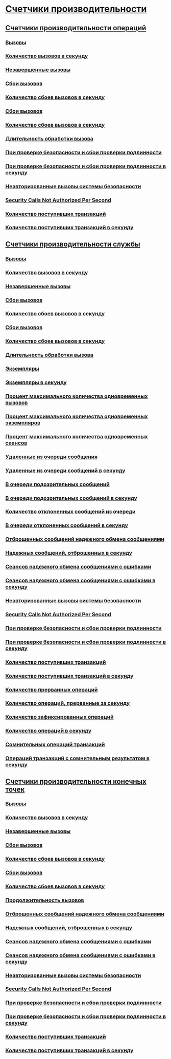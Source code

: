 # [Счетчики производительности](index.md)
## [Счетчики производительности операций](operation-performance-counters.md)
### [Вызовы](calls.md)
### [Количество вызовов в секунду](calls-per-second.md)
### [Незавершенные вызовы](calls-outstanding.md)
### [Сбои вызовов](calls-failed.md)
### [Количество сбоев вызовов в секунду](calls-failed-per-second.md)
### [Сбои вызовов](calls-faulted.md)
### [Количество сбоев вызовов в секунду](calls-faulted-per-second.md)
### [Длительность обработки вызова](call-duration.md)
### [При проверке безопасности и сбои проверки подлинности](security-validation-and-authentication-failures.md)
### [При проверке безопасности и сбои проверки подлинности в секунду](security-validation-and-authentication-failures-per-second.md)
### [Неавторизованные вызовы системы безопасности](security-calls-not-authorized.md)
### [Security Calls Not Authorized Per Second](security-calls-not-authorized-per-second.md)
### [Количество поступивших транзакций](transactions-flowed.md)
### [Количество поступивших транзакций в секунду](transactions-flowed-per-second.md)
## [Счетчики производительности службы](service-performance-counters.md)
### [Вызовы](service-calls.md)
### [Количество вызовов в секунду](service-calls-per-second.md)
### [Незавершенные вызовы](service-calls-outstanding.md)
### [Сбои вызовов](service-calls-failed.md)
### [Количество сбоев вызовов в секунду](service-calls-failed-per-second.md)
### [Сбои вызовов](service-calls-faulted.md)
### [Количество сбоев вызовов в секунду](service-calls-faulted-per-second.md)
### [Длительность обработки вызова](service-call-duration.md)
### [Экземпляры](instances.md)
### [Экземпляры в секунду](instances-per-second.md)
### [Процент максимального количества одновременных вызовов](percent-of-max-concurrent-calls.md)
### [Процент максимального количества одновременных экземпляров](percent-of-max-concurrent-instances.md)
### [Процент максимального количества одновременных сеансов](percent-of-max-concurrent-sessions.md)
### [Удаленные из очереди сообщения](queue-dropped-messages.md)
### [Удаленные из очереди сообщений в секунду](queue-dropped-messages-per-second.md)
### [В очереди подозрительных сообщений](queued-poison-messages.md)
### [В очереди подозрительных сообщений в секунду](queued-poison-messages-per-second.md)
### [Количество отклоненных сообщений из очереди](queued-rejected-messages.md)
### [В очереди отклоненных сообщений в секунду](queued-rejected-messages-per-second.md)
### [Отброшенных сообщений надежного обмена сообщениями](reliable-messaging-messages-dropped.md)
### [Надежных сообщений, отброшенных в секунду](reliable-messaging-messages-dropped-per-second.md)
### [Сеансов надежного обмена сообщениями с ошибками](reliable-messaging-sessions-faulted.md)
### [Сеансов надежного обмена сообщениями с ошибками в секунду](reliable-messaging-sessions-faulted-per-second.md)
### [Неавторизованные вызовы системы безопасности](service-security-calls-not-authorized.md)
### [Security Calls Not Authorized Per Second](service-security-calls-not-authorized-per-second.md)
### [При проверке безопасности и сбои проверки подлинности](service-security-validation-and-authentication-failures.md)
### [При проверке безопасности и сбои проверки подлинности в секунду](service-security-validation-and-authentication-failures-per-second.md)
### [Количество поступивших транзакций](service-transactions-flowed.md)
### [Количество поступивших транзакций в секунду](service-transactions-flowed-per-second.md)
### [Количество прерванных операций](transacted-operations-aborted.md)
### [Количество операций, прерванные за секунду](transacted-operations-aborted-per-second.md)
### [Количество зафиксированных операций](transacted-operations-committed.md)
### [Количество операций в секунду](transacted-operations-committed-per-second.md)
### [Сомнительных операций транзакций](transacted-operations-in-doubt.md)
### [Операций транзакций с сомнительным результатом в секунду](transacted-operations-in-doubt-per-second.md)
## [Счетчики производительности конечных точек](endpoint-performance-counters.md)
### [Вызовы](endpoint-calls.md)
### [Количество вызовов в секунду](endpoint-calls-per-second.md)
### [Незавершенные вызовы](endpoint-calls-outstanding.md)
### [Сбои вызовов](endpoint-calls-failed.md)
### [Количество сбоев вызовов в секунду](endpoint-calls-failed-per-second.md)
### [Сбои вызовов](endpoint-calls-faulted.md)
### [Количество сбоев вызовов в секунду](endpoint-calls-faulted-per-second.md)
### [Продолжительность вызовов](endpoint-call-duration.md)
### [Отброшенных сообщений надежного обмена сообщениями](endpoint-reliable-messaging-messages-dropped.md)
### [Надежных сообщений, отброшенных в секунду](endpoint-reliable-messaging-messages-dropped-per-second.md)
### [Сеансов надежного обмена сообщениями с ошибками](endpoint-reliable-messaging-sessions-faulted.md)
### [Сеансов надежного обмена сообщениями с ошибками в секунду](endpoint-reliable-messaging-sessions-faulted-per-second.md)
### [Неавторизованные вызовы системы безопасности](endpoint-security-calls-not-authorized.md)
### [Security Calls Not Authorized Per Second](endpoint-security-calls-not-authorized-per-second.md)
### [При проверке безопасности и сбои проверки подлинности](endpoint-security-validation-and-authentication-failures.md)
### [При проверке безопасности и сбои проверки подлинности в секунду](endpoint-security-validation-and-authentication-failures-per-second.md)
### [Количество поступивших транзакций](endpoint-transactions-flowed.md)
### [Количество поступивших транзакций в секунду](endpoint-transactions-flowed-per-second.md)
